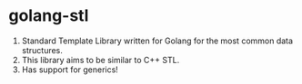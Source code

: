 # golang-stl

1. Standard Template Library written for Golang for the most common data structures.
2. This library aims to be similar to C++ STL.
3. Has support for generics!

